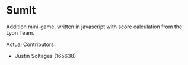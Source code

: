 SumIt
=====

Addition mini-game, written in javascript with score calculation from the Lyon Team.

Actual Contributors :

- Justin Soltages (165638)
